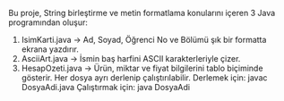 Bu proje, String birleştirme ve metin formatlama konularını içeren 3 Java programından oluşur:
1. IsimKarti.java → Ad, Soyad, Öğrenci No ve Bölümü şık bir formatta ekrana yazdırır.
2. AsciiArt.java → İsmin baş harfini ASCII karakterleriyle çizer.
3. HesapOzeti.java → Ürün, miktar ve fiyat bilgilerini tablo biçiminde gösterir.
Her dosya ayrı derlenip çalıştırılabilir.
Derlemek için: javac DosyaAdi.java
Çalıştırmak için: java DosyaAdi
